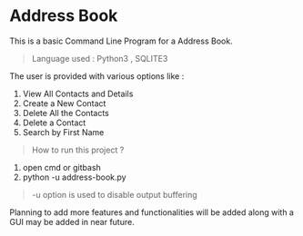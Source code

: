 # Address Book

This is a  basic Command Line Program for a Address Book. 

>Language used : Python3 , SQLITE3

The user is provided with various options like :

1. View All Contacts and Details
1. Create a New Contact
1. Delete All the Contacts
1. Delete a Contact
1. Search by First Name

>How to run this project ?

1. open cmd or gitbash
2. python -u address-book.py

>-u  option is used to disable output buffering

Planning to add more features and functionalities will be added along with a GUI may be added in near future.